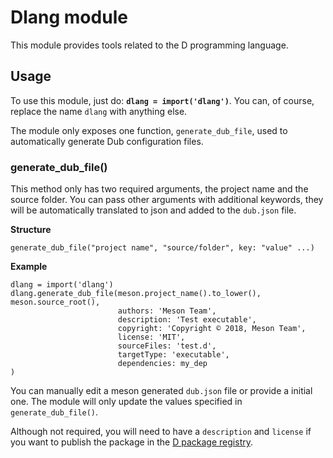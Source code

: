 # Dlang module

This module provides tools related to the D programming language.

## Usage

To use this module, just do: **`dlang = import('dlang')`**.
You can, of course, replace the name `dlang` with anything else.

The module only exposes one function, `generate_dub_file`, used to
automatically generate Dub configuration files.

### generate_dub_file()
This method only has two required arguments, the project name and the
source folder. You can pass other arguments with additional keywords,
they will be automatically translated to json and added to the
`dub.json` file.

**Structure**
```meson
generate_dub_file("project name", "source/folder", key: "value" ...)
```

**Example**
```meson
dlang = import('dlang')
dlang.generate_dub_file(meson.project_name().to_lower(), meson.source_root(),
                        authors: 'Meson Team',
                        description: 'Test executable',
                        copyright: 'Copyright © 2018, Meson Team',
                        license: 'MIT',
                        sourceFiles: 'test.d',
                        targetType: 'executable',
                        dependencies: my_dep
)
```

You can manually edit a meson generated `dub.json` file or provide a
initial one. The module will only update the values specified in
`generate_dub_file()`.

Although not required, you will need to have a `description` and
`license` if you want to publish the package in the [D package
registry](https://code.dlang.org/).
